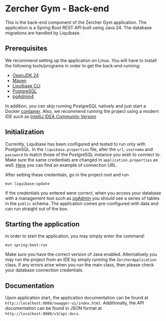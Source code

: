 # Zercher Gym - Back-end

This is the back-end component of the Zercher Gym application.
The application is a Spring Boot REST API built using Java 24.
The database migrations are handled by Liquibase.

## Prerequisites

We recommend setting up the application on Linux.
You will have to install the following tools/programs in order to get the back-end running:

- [OpenJDK 24](https://openjdk.org/projects/jdk/24/)
- [Maven](https://maven.apache.org/install.html)
- [Liquibase CLI](https://www.liquibase.com)
- [PostgreSQL](https://www.postgresql.org)
- [pgAdmin4](https://www.pgadmin.org)

In addition, you can skip running PostgreSQL natively and just start a
Docker [container](https://hub.docker.com/_/postgres).
Also, we recommend running the project using a modern IDE such
as [IntelliJ IDEA Community Version](https://www.jetbrains.com/idea/)

## Initialization

Currently, Liquibase has been configured and tested to run only with PostgreSQL.
In the `liquibase.properties` file, alter the `url`, `username` and `password` to match those of the PostgreSQL instance
you wish to connect to.
Make sure the same credentials are changed in `application.properties` as well.
[Here](https://www.baeldung.com/java-jdbc-url-format#jdbc-url-format-for-postgresql) you can find an example of
connection URL.

After setting these credentials, go in the project root and run

```shell
mvn liquibase:update
```

If the credentials you entered were correct, when you access your database with a management tool such
as [pgAdmin](https://www.pgadmin.org) you should see a series of tables in the `public` schema.
The application comes pre-configured with data and can run straight out of the box.

## Starting the application

In order to start the application, you may simply enter the command:

```shell
mvn spring-boot:run
```

Make sure you have the correct version of Java enabled.
Alternatively you may run the project from an IDE by simply running the `ZercherApplication` class.
If any errors arise when you run the main class, then please check your database connection credentials.

## Documentation
Upon application start, the application documentation can be found at `http://localhost:8080/swagger-ui/index.html`.
Additionally, the API documentation can be found in JSON format at `http://localhost:8080/v3/api-docs`.